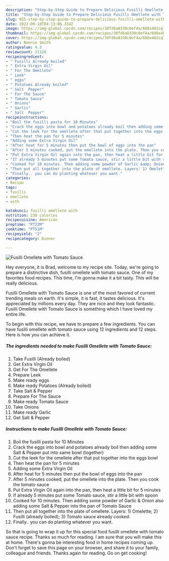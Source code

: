 ```yaml
---
description: "Step-by-Step Guide to Prepare Delicious Fusilli Omellete with Tomato Sauce"
title: "Step-by-Step Guide to Prepare Delicious Fusilli Omellete with Tomato Sauce"
slug: 655-step-by-step-guide-to-prepare-delicious-fusilli-omellete-with-tomato-sauce
date: 2022-09-18T04:13:06.334Z
image: https://img-global.cpcdn.com/recipes/38fd6a8330c0ef4a/680x482cq70/fusilli-omellete-with-tomato-sauce-recipe-main-photo.jpg
thumbnail: https://img-global.cpcdn.com/recipes/38fd6a8330c0ef4a/680x482cq70/fusilli-omellete-with-tomato-sauce-recipe-main-photo.jpg
cover: https://img-global.cpcdn.com/recipes/38fd6a8330c0ef4a/680x482cq70/fusilli-omellete-with-tomato-sauce-recipe-main-photo.jpg
author: Nannie Smith
ratingvalue: 4.3
reviewcount: 21126
recipeingredient:
- " Fusilli Already boiled"
- " Extra Virgin Oil"
- " For The Omellete"
- " Leek"
- " eggs"
- " Potatoes Already boiled"
- " Salt  Pepper"
- " For The Sauce"
- " Tomato Sauce"
- " Onions"
- " Garlic"
- " Salt  Pepper"
recipeinstructions:
- "Boil the fusilli pasta for 10 Minutes"
- "Crack the eggs into bowl and potatoes already boil then adding some Salt &amp; Pepper put into same bowl (together)"
- "Cut the leek for the omellete after that put together into the eggs bowl"
- "Then heat the pan for 5 minutes"
- "Adding some Extra Virgin Oil"
- "After heat for 5 minutes then put the bowl of eggs into the pan"
- "After 5 minutes cooked, put the omellete into the plate. Then you cook the tomato sauce"
- "Put Extra Virgin Oil again into the pan, then heat a little bit for 5 minutes"
- "If already 5 minutes put some Tomato sauce, stir a little bit with spoon"
- "Cooked for 10 minutes. Then adding some powder of Garlic &amp; Onion also adding some Salt &amp; Pepper into the pan of Tomato Sauce"
- "Then put all together into the plate of omellete. Layers: 1) Omelette; 2) Fusilli (already boiled); 3) Tomato sauce already cooked."
- "Finally.. you can do planting whatever you want."
categories:
- Recipe
tags:
- fusilli
- omellete
- with

katakunci: fusilli omellete with 
nutrition: 238 calories
recipecuisine: American
preptime: "PT22M"
cooktime: "PT51M"
recipeyield: "2"
recipecategory: Dinner

---
```



![Fusilli Omellete with Tomato Sauce](https://img-global.cpcdn.com/recipes/38fd6a8330c0ef4a/680x482cq70/fusilli-omellete-with-tomato-sauce-recipe-main-photo.jpg)

Hey everyone, it is Brad, welcome to my recipe site. Today, we're going to prepare a distinctive dish, fusilli omellete with tomato sauce. One of my favorites food recipes. This time, I'm gonna make it a bit tasty. This will be really delicious.

Fusilli Omellete with Tomato Sauce is one of the most favored of current trending meals on earth. It's simple, it is fast, it tastes delicious. It's appreciated by millions every day. They are nice and they look fantastic. Fusilli Omellete with Tomato Sauce is something which I have loved my entire life.




To begin with this recipe, we have to prepare a few ingredients. You can have fusilli omellete with tomato sauce using 12 ingredients and 12 steps. Here is how you can achieve it.

<!--inarticleads1-->

##### The ingredients needed to make Fusilli Omellete with Tomato Sauce:

1. Take  Fusilli (Already boiled)
1. Get  Extra Virgin Oil
1. Get  For The Omellete
1. Prepare  Leek
1. Make ready  eggs
1. Make ready  Potatoes (Already boiled)
1. Take  Salt &amp; Pepper
1. Prepare  For The Sauce
1. Make ready  Tomato Sauce
1. Take  Onions
1. Make ready  Garlic
1. Get  Salt &amp; Pepper




<!--inarticleads2-->

##### Instructions to make Fusilli Omellete with Tomato Sauce:

1. Boil the fusilli pasta for 10 Minutes
1. Crack the eggs into bowl and potatoes already boil then adding some Salt &amp; Pepper put into same bowl (together)
1. Cut the leek for the omellete after that put together into the eggs bowl
1. Then heat the pan for 5 minutes
1. Adding some Extra Virgin Oil
1. After heat for 5 minutes then put the bowl of eggs into the pan
1. After 5 minutes cooked, put the omellete into the plate. Then you cook the tomato sauce
1. Put Extra Virgin Oil again into the pan, then heat a little bit for 5 minutes
1. If already 5 minutes put some Tomato sauce, stir a little bit with spoon
1. Cooked for 10 minutes. Then adding some powder of Garlic &amp; Onion also adding some Salt &amp; Pepper into the pan of Tomato Sauce
1. Then put all together into the plate of omellete. Layers: 1) Omelette; 2) Fusilli (already boiled); 3) Tomato sauce already cooked.
1. Finally.. you can do planting whatever you want.




So that is going to wrap it up for this special food fusilli omellete with tomato sauce recipe. Thanks so much for reading. I am sure that you will make this at home. There's gonna be interesting food in home recipes coming up. Don't forget to save this page on your browser, and share it to your family, colleague and friends. Thanks again for reading. Go on get cooking!
